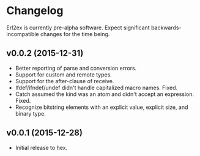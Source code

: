 # Changelog

Erl2ex is currently pre-alpha software. Expect significant backwards-incompatible changes for the time being.

## v0.0.2 (2015-12-31)

*   Better reporting of parse and conversion errors.
*   Support for custom and remote types.
*   Support for the after-clause of receive.
*   Ifdef/ifndef/undef didn't handle capitalized macro names. Fixed.
*   Catch assumed the kind was an atom and didn't accept an expression. Fixed.
*   Recognize bitstring elements with an explicit value, explicit size, and binary type.

## v0.0.1 (2015-12-28)

*   Initial release to hex.
